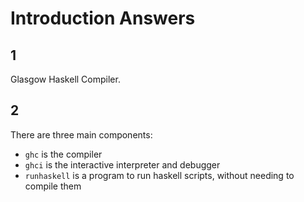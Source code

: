 # Introduction Answers

## 1

Glasgow Haskell Compiler.

## 2

There are three main components:

 - `ghc` is the compiler
 - `ghci` is the interactive interpreter and debugger
 - `runhaskell` is a program to run haskell scripts, without needing to compile
   them
